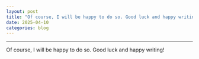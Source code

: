 ```yaml
---
layout: post
title: "Of course, I will be happy to do so. Good luck and happy writing!"
date: 2025-04-10
categories: blog
---
```


* * *

Of course, I will be happy to do so. Good luck and happy writing!